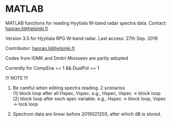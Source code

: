 # MATLAB

MATLAB functions for reading Hyytiala W-band radar spectra data.
Contact: haoran.li@helsinki.fi

Version 3.5 for Hyytiala RPG W-band radar. Last access: 27th Sep. 2019

Contributor: haoran.li@helsinki.fi

Codes from IGMK and Dmitri Moisseev are partly adopted

Currently for CompEna == 1 && DualPol == 1 

!!! NOTE !!!

1. Be careful when editing spectra reading. 2 scenarios  
  (1) block loop after all Hspec, Vspec. e.g., Hspec,  Vspec -> block loop  
  (2) block loop after each spec variable. e.g., Hspec -> block loop, Vspec -> lock loop 
  
2. Spectrum data are linear before 2019021203, after which dB is stored.
